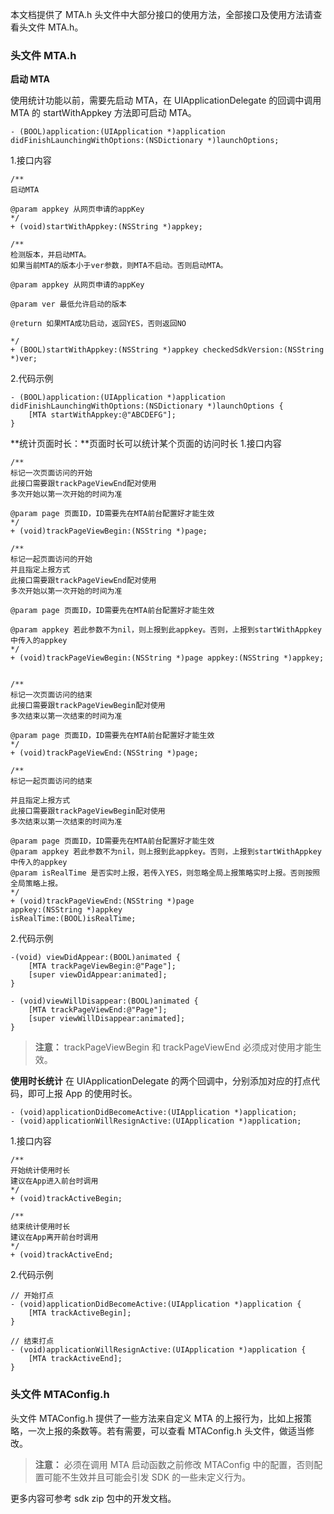 本文档提供了 MTA.h 头文件中大部分接口的使用方法，全部接口及使用方法请查看头文件 MTA.h。

### 头文件 MTA.h

**启动 MTA**

使用统计功能以前，需要先启动 MTA，在 UIApplicationDelegate 的回调中调用 MTA 的 startWithAppkey 方法即可启动 MTA。

```
- (BOOL)application:(UIApplication *)application
didFinishLaunchingWithOptions:(NSDictionary *)launchOptions;
```
1.接口内容

```
/**
启动MTA

@param appkey 从网页申请的appKey
*/
+ (void)startWithAppkey:(NSString *)appkey;

/**
检测版本，并启动MTA。
如果当前MTA的版本小于ver参数，则MTA不启动。否则启动MTA。

@param appkey 从网页申请的appKey

@param ver 最低允许启动的版本

@return 如果MTA成功启动，返回YES，否则返回NO

*/
+ (BOOL)startWithAppkey:(NSString *)appkey checkedSdkVersion:(NSString *)ver;
```

2.代码示例

```
- (BOOL)application:(UIApplication *)application
didFinishLaunchingWithOptions:(NSDictionary *)launchOptions {
    [MTA startWithAppkey:@"ABCDEFG"];
}
```
**统计页面时长：**页面时长可以统计某个页面的访问时长
1.接口内容

```
/**
标记一次页面访问的开始
此接口需要跟trackPageViewEnd配对使用
多次开始以第一次开始的时间为准

@param page 页面ID，ID需要先在MTA前台配置好才能生效
*/
+ (void)trackPageViewBegin:(NSString *)page;

/**
标记一起页面访问的开始
并且指定上报方式
此接口需要跟trackPageViewEnd配对使用
多次开始以第一次开始的时间为准

@param page 页面ID，ID需要先在MTA前台配置好才能生效

@param appkey 若此参数不为nil，则上报到此appkey。否则，上报到startWithAppkey中传入的appkey
*/
+ (void)trackPageViewBegin:(NSString *)page appkey:(NSString *)appkey;


/**
标记一次页面访问的结束
此接口需要跟trackPageViewBegin配对使用
多次结束以第一次结束的时间为准

@param page 页面ID，ID需要先在MTA前台配置好才能生效
*/
+ (void)trackPageViewEnd:(NSString *)page;

/**
标记一起页面访问的结束

并且指定上报方式
此接口需要跟trackPageViewBegin配对使用
多次结束以第一次结束的时间为准

@param page 页面ID，ID需要先在MTA前台配置好才能生效
@param appkey 若此参数不为nil，则上报到此appkey。否则，上报到startWithAppkey中传入的appkey
@param isRealTime 是否实时上报，若传入YES，则忽略全局上报策略实时上报。否则按照全局策略上报。
*/
+ (void)trackPageViewEnd:(NSString *)page
appkey:(NSString *)appkey
isRealTime:(BOOL)isRealTime;
```
2.代码示例

```
-(void) viewDidAppear:(BOOL)animated {
    [MTA trackPageViewBegin:@"Page"];
    [super viewDidAppear:animated];
}

- (void)viewWillDisappear:(BOOL)animated {
    [MTA trackPageViewEnd:@"Page"];
    [super viewWillDisappear:animated];
}
```
>**注意：**
>trackPageViewBegin 和 trackPageViewEnd 必须成对使用才能生效。

**使用时长统计**
在 UIApplicationDelegate 的两个回调中，分别添加对应的打点代码，即可上报 App 的使用时长。

```
- (void)applicationDidBecomeActive:(UIApplication *)application;
- (void)applicationWillResignActive:(UIApplication *)application;
```
1.接口内容

```
/**
开始统计使用时长
建议在App进入前台时调用
*/
+ (void)trackActiveBegin;

/**
结束统计使用时长
建议在App离开前台时调用
*/
+ (void)trackActiveEnd;
```
2.代码示例

```
// 开始打点
- (void)applicationDidBecomeActive:(UIApplication *)application {
    [MTA trackActiveBegin];
}

// 结束打点
- (void)applicationWillResignActive:(UIApplication *)application {
    [MTA trackActiveEnd];
}
```
### 头文件 MTAConfig.h

头文件 MTAConfig.h 提供了一些方法来自定义 MTA 的上报行为，比如上报策略，一次上报的条数等。若有需要，可以查看 MTAConfig.h 头文件，做适当修改。
>**注意：**
>必须在调用 MTA 启动函数之前修改 MTAConfig 中的配置，否则配置可能不生效并且可能会引发 SDK 的一些未定义行为。

更多内容可参考 sdk zip 包中的开发文档。